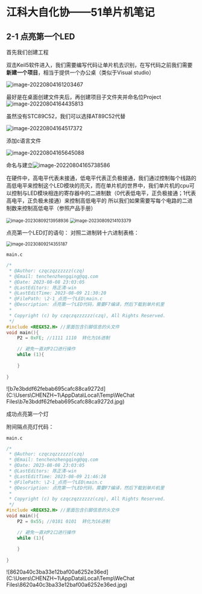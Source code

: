 # 江科大自化协——51单片机笔记

## 2-1 点亮第一个LED

首先我们创建工程

双击Keil5软件进入，我们需要编写代码让单片机去识别，在写代码之前我们需要**新建一个项目**，相当于提供一个办公桌（类似于Visual studio）

![image-20220804161203467](https://img-blog.csdnimg.cn/img_convert/821383028e7f5328ea34c55055743d02.png)

最好是在桌面创建文件夹后，再创建项目子文件夹并命名位Project![image-20220804164435813](https://img-blog.csdnimg.cn/img_convert/1c24c3ddfb33a873e5c3bd668bd1212d.png)

虽然没有STC89C52，我们可以选择AT89C52代替

![image-20220804164517372](https://img-blog.csdnimg.cn/img_convert/8aa7abc3660b905fc8654f8baa179a19.png)

添加c语言文件

![image-20220804165645088](https://img-blog.csdnimg.cn/img_convert/4987171fa9306affdaf726724252fbdd.png)

命名与建立![image-20220804165738586](https://img-blog.csdnimg.cn/img_convert/94fd3c7f590c49ff9c541b6a44dcfc39.png)

在硬件中，高电平代表未接通，低电平代表正负极接通，我们通过控制每个线路的高低电平来控制这个LED模块的亮灭，而在单片机的世界中，我们单片机的cpu可以控制与LED模块相连的寄存器中的二进制数（0代表低电平，正负极接通；1代表高电平，正负极未接通）来控制高低电平的 所以我们如果需要写每个电路的二进制数来控制高低电平（参照产品手册）

<img src="C:\Users\chenzhengqing\AppData\Roaming\Typora\typora-user-images\image-20230809213958936.png" alt="image-20230809213958936" style="zoom:80%;" />

<img src="C:\Users\chenzhengqing\AppData\Roaming\Typora\typora-user-images\image-20230809214103379.png" alt="image-20230809214103379" style="zoom:80%;" />

点亮第一个LED灯的语句： 对照二进制转十六进制表格：

<img src="C:\Users\chenzhengqing\AppData\Roaming\Typora\typora-user-images\image-20230809214355187.png" alt="image-20230809214355187" style="zoom:80%;" />

`main.c`

```c
/*
 * @Author: czqczqzzzzzz(czq)
 * @Email: tenchenzhengqing@qq.com
 * @Date: 2023-08-08 23:03:05
 * @LastEditors: 陈正清-win
 * @LastEditTime: 2023-08-09 21:30:20
 * @FilePath: \2-1_点亮一个LED\main.c
 * @Description: 点亮第一个LED代码，需要F7编译，然后下载到单片机里
 * 
 * Copyright (c) by czqczqzzzzzz(czq), All Rights Reserved.
 */
#include <REGX52.H> //里面包含引脚信息的头文件
void main(){
    P2 = 0xFE; //1111 1110  转化为16进制

    // 避免一直对P2口进行操作
    while (1){
        
    }
    
}
```

![b7e3bddf62febab695cafc88ca9272d](C:\Users\CHENZH~1\AppData\Local\Temp\WeChat Files\b7e3bddf62febab695cafc88ca9272d.jpg)

成功点亮第一个灯

附间隔点亮灯代码：

`main.c`

```c
/*
 * @Author: czqczqzzzzzz(czq)
 * @Email: tenchenzhengqing@qq.com
 * @Date: 2023-08-08 23:03:05
 * @LastEditors: 陈正清-win
 * @LastEditTime: 2023-08-09 21:46:28
 * @FilePath: \2-1_点亮一个LED\main.c
 * @Description: 点亮第一个LED代码，需要F7编译，然后下载到单片机里
 * 
 * Copyright (c) by czqczqzzzzzz(czq), All Rights Reserved.
 */
#include <REGX52.H> //里面包含引脚信息的头文件
void main(){
    P2 = 0x55; //0101 0101  转化为16进制

    // 避免一直对P2口进行操作
    while (1){
        
    }
    
}
```

![8620a40c3ba33e12baf00a6252e36ed](C:\Users\CHENZH~1\AppData\Local\Temp\WeChat Files\8620a40c3ba33e12baf00a6252e36ed.jpg)